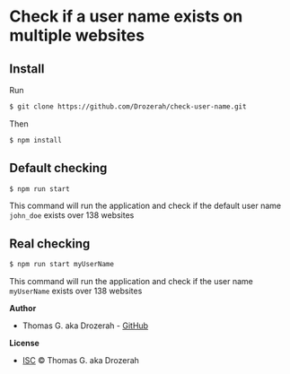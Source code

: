 # Check if a user name exists on multiple websites

## Install

Run

````bash
$ git clone https://github.com/Drozerah/check-user-name.git
````
Then

````bash
$ npm install
````

## Default checking

````bash
$ npm run start
````

This command will run the application and check if the default user name `john_doe` exists over 138 websites

## Real checking

````bash
$ npm run start myUserName
````

This command will run the application and check if the user name `myUserName` exists over 138 websites

__Author__

- Thomas G. aka Drozerah - [GitHub](https://github.com/Drozerah)

__License__

- [ISC](licence) © Thomas G. aka Drozerah
